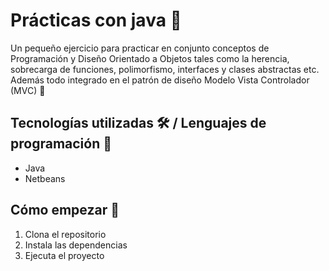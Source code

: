 # Prácticas con java 📓

Un pequeño ejercicio para practicar en conjunto conceptos de Programación y Diseño Orientado a Objetos tales como la herencia, sobrecarga de funciones, polimorfismo, interfaces y clases abstractas etc. Además todo integrado en el patrón de diseño Modelo Vista Controlador (MVC) 🤔

## Tecnologías utilizadas 🛠️ / Lenguajes de programación 👀

* Java
* Netbeans

## Cómo empezar 🫡

1. Clona el repositorio
2. Instala las dependencias
3. Ejecuta el proyecto
